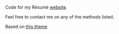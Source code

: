 Code for my Résumé [website](https://jordyjwilliams.github.io/).

Feel free to contact me on any of the methods listed.

Based on [this theme](https://github.com/TaylanTatli/Moon)
